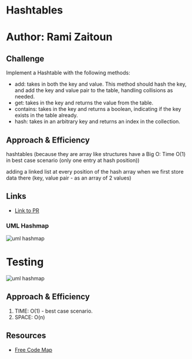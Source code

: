 # Hashtables
# Author: Rami Zaitoun

## Challenge

Implement a Hashtable with the following methods:

- add: takes in both the key and value. This method should hash the key, and add the key and value pair to the table, handling collisions as needed.
- get: takes in the key and returns the value from the table.
- contains: takes in the key and returns a boolean, indicating if the key exists in the table already.
- hash: takes in an arbitrary key and returns an index in the collection.

## Approach & Efficiency

hashtables (because they are array like structures have a Big O: Time O(1) in best case scenario (only one entry at hash position))

adding a linked list at every position of the hash array when we first store data there (key, value pair - as an array of 2 values)

## Links

- [Link to PR]()


### UML Hashmap

![uml hashmap](../assets/Hashmap.jpg)

# Testing 

![uml hashmap](../assets/tested.PNG)


## Approach & Efficiency

1. TIME: O(1) - best case scenario.
1. SPACE: O(n)

## Resources


- [Free Code Map](https://www.freecodecamp.org/news/javascript-hash-table-associative-array-hashing-in-js/#:~:text=Hash%20Tables%20are%20a%20data,put%20into%20the%20table%20beforehand.)

